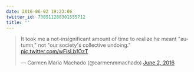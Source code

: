 ```yaml
---
date: 2016-06-02 19:23:06
twitter_id: 738511288301555712
title: ''
---
```


<blockquote class="twitter-tweet"><p lang="en" dir="ltr">It took me a not-insignificant amount of time to realize he meant &quot;autumn,&quot; not &quot;our society&#39;s collective undoing.&quot; <a href="https://t.co/wFisLb1OzT">pic.twitter.com/wFisLb1OzT</a></p>&mdash; Carmen Maria Machado (@carmenmmachado) <a href="https://twitter.com/carmenmmachado/status/738466499203993600?ref_src=twsrc%5Etfw">June 2, 2016</a></blockquote>
<script async src="https://platform.twitter.com/widgets.js" charset="utf-8"></script>
